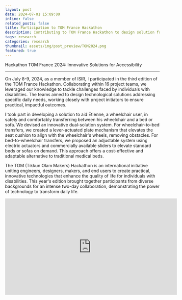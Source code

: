 ```yaml
---
layout: post
date: 2024-07-01 15:09:00
inline: false
related_posts: false
title: Participation to TOM France Hackathon
description: Contributing to TOM France Hackathon to design solution for people with disabilities
tags: research
categories: research
thumbnail: assets/img/post_preview/TOM2024.png
featured: true
---
```


Hackathon TOM France 2024: Innovative Solutions for Accessibility

----

On July 8-9, 2024, as a member of ISIR, I participated in the third edition of the TOM France Hackathon. Collaborating within 16 project teams, we leveraged our knowledge to tackle challenges faced by individuals with disabilities. The teams aimed to design technological solutions addressing specific daily needs, working closely with project initiators to ensure practical, impactful outcomes.

I took part in developing a solution to aid Etienne, a wheelchair user, in safely and comfortably transferring between his wheelchair and a bed or sofa. We devised an innovative dual-solution system. For wheelchair-to-bed transfers, we created a lever-actuated plate mechanism that elevates the seat cushion to align with the wheelchair's wheels, removing obstacles. For bed-to-wheelchair transfers, we proposed an adjustable system using electric actuators and commercially available sliders to elevate standard beds or sofas on demand. This approach offers a cost-effective and adaptable alternative to traditional medical beds.

The TOM (Tikkun Olam Makers) Hackathon is an international initiative uniting engineers, designers, makers, and end users to create practical, innovative technologies that enhance the quality of life for individuals with disabilities. This year's edition brought together participants from diverse backgrounds for an intense two-day collaboration, demonstrating the power of technology to transform daily life.


<div align="center">
    <iframe width="560" height="315" src="https://www.youtube.com/embed/YbwRYdWsCLY" frameborder="0" allowfullscreen></iframe>
</div>